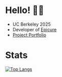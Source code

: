 # Hello! 👋🏼
* UC Berkeley 2025
* Developer of [Epicure](https://bit.ly/epicuregame)
* [Project Portfolio](https://noah-ku.github.io/portfolio/)

# Stats
[![Top Langs](https://github-readme-stats-two-kappa-20.vercel.app/api/top-langs/?username=noah-ku&count_private=true&layout=compact&custom_title=Top+Repository+Languages&exclude_repo=verserush,tjc-notify&hide=shaderlab,hlsl,objective-c%2B%2B)](https://github.com/noah-ku/github-readme-stats)
